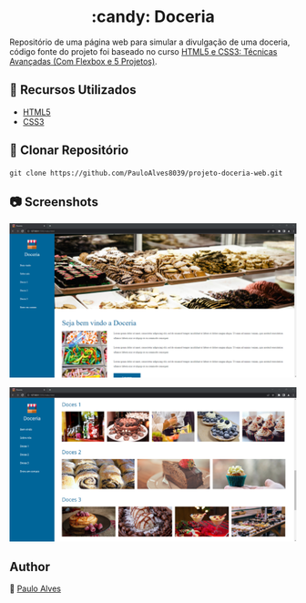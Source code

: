 <h1 align="center">:candy: Doceria</h1>

Repositório de uma página web para simular a divulgação de uma doceria, código fonte do projeto foi baseado no curso 
[HTML5 e CSS3: Técnicas Avançadas (Com Flexbox e 5 Projetos)](https://www.udemy.com/course/html5-e-css3-tecnicas-avancadas-com-flexbox-e-3-projetos/).

## :wrench: Recursos Utilizados
- [HTML5](https://www.w3schools.com/html/)
- [CSS3](https://www.w3schools.com/css/)

## :floppy_disk: Clonar Repositório

`git clone https://github.com/PauloAlves8039/projeto-doceria-web.git`

## :camera: Screenshots

<p align="center"> <img src="https://github.com/PauloAlves8039/projeto-doceria-web/blob/master/assets/img/screenshot.png" /> </p>
<p align="center"> <img src="https://github.com/PauloAlves8039/projeto-doceria-web/blob/master/assets/img/screenshot-1.png" /> </p>

## Author

:boy: [Paulo Alves](https://github.com/PauloAlves8039)

